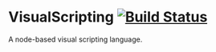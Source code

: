 VisualScripting [![Build Status](https://travis-ci.org/Deamon5550/VisualScripting.svg?branch=master)](https://travis-ci.org/Deamon5550/VisualScripting)
===============

A node-based visual scripting language.
